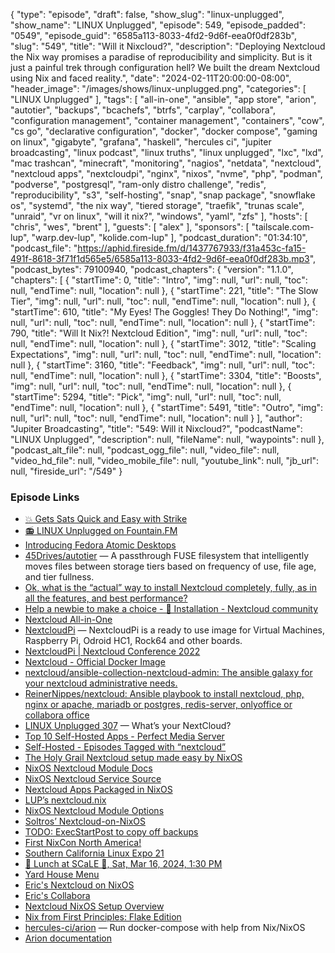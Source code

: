 {
  "type": "episode",
  "draft": false,
  "show_slug": "linux-unplugged",
  "show_name": "LINUX Unplugged",
  "episode": 549,
  "episode_padded": "0549",
  "episode_guid": "6585a113-8033-4fd2-9d6f-eea0f0df283b",
  "slug": "549",
  "title": "Will it Nixcloud?",
  "description": "Deploying Nextcloud the Nix way promises a paradise of reproducibility and simplicity. But is it just a painful trek through configuration hell? We built the dream Nextcloud using Nix and faced reality.",
  "date": "2024-02-11T20:00:00-08:00",
  "header_image": "/images/shows/linux-unplugged.png",
  "categories": [
    "LINUX Unplugged"
  ],
  "tags": [
    "all-in-one",
    "ansible",
    "app store",
    "arion",
    "autotier",
    "backups",
    "bcachefs",
    "btrfs",
    "carplay",
    "collabora",
    "configuration management",
    "container management",
    "containers",
    "cow",
    "cs go",
    "declarative configuration",
    "docker",
    "docker compose",
    "gaming on linux",
    "gigabyte",
    "grafana",
    "haskell",
    "hercules ci",
    "jupiter broadcasting",
    "linux podcast",
    "linux truths",
    "linux unplugged",
    "lxc",
    "lxd",
    "mac trashcan",
    "minecraft",
    "monitoring",
    "nagios",
    "netdata",
    "nextcloud",
    "nextcloud apps",
    "nextcloudpi",
    "nginx",
    "nixos",
    "nvme",
    "php",
    "podman",
    "podverse",
    "postgresql",
    "ram-only distro challenge",
    "redis",
    "reproducibility",
    "s3",
    "self-hosting",
    "snap",
    "snap package",
    "snowflake os",
    "systemd",
    "the nix way",
    "tiered storage",
    "traefik",
    "trunas scale",
    "unraid",
    "vr on linux",
    "will it nix?",
    "windows",
    "yaml",
    "zfs"
  ],
  "hosts": [
    "chris",
    "wes",
    "brent"
  ],
  "guests": [
    "alex"
  ],
  "sponsors": [
    "tailscale.com-lup",
    "warp.dev-lup",
    "kolide.com-lup"
  ],
  "podcast_duration": "01:34:10",
  "podcast_file": "https://aphid.fireside.fm/d/1437767933/f31a453c-fa15-491f-8618-3f71f1d565e5/6585a113-8033-4fd2-9d6f-eea0f0df283b.mp3",
  "podcast_bytes": 79100940,
  "podcast_chapters": {
    "version": "1.1.0",
    "chapters": [
      {
        "startTime": 0,
        "title": "Intro",
        "img": null,
        "url": null,
        "toc": null,
        "endTime": null,
        "location": null
      },
      {
        "startTime": 221,
        "title": "The Slow Tier",
        "img": null,
        "url": null,
        "toc": null,
        "endTime": null,
        "location": null
      },
      {
        "startTime": 610,
        "title": "My Eyes! The Goggles! They Do Nothing!",
        "img": null,
        "url": null,
        "toc": null,
        "endTime": null,
        "location": null
      },
      {
        "startTime": 790,
        "title": "Will It Nix?! Nextcloud Edition",
        "img": null,
        "url": null,
        "toc": null,
        "endTime": null,
        "location": null
      },
      {
        "startTime": 3012,
        "title": "Scaling Expectations",
        "img": null,
        "url": null,
        "toc": null,
        "endTime": null,
        "location": null
      },
      {
        "startTime": 3160,
        "title": "Feedback",
        "img": null,
        "url": null,
        "toc": null,
        "endTime": null,
        "location": null
      },
      {
        "startTime": 3304,
        "title": "Boosts",
        "img": null,
        "url": null,
        "toc": null,
        "endTime": null,
        "location": null
      },
      {
        "startTime": 5294,
        "title": "Pick",
        "img": null,
        "url": null,
        "toc": null,
        "endTime": null,
        "location": null
      },
      {
        "startTime": 5491,
        "title": "Outro",
        "img": null,
        "url": null,
        "toc": null,
        "endTime": null,
        "location": null
      }
    ],
    "author": "Jupiter Broadcasting",
    "title": "549: Will it Nixcloud?",
    "podcastName": "LINUX Unplugged",
    "description": null,
    "fileName": null,
    "waypoints": null
  },
  "podcast_alt_file": null,
  "podcast_ogg_file": null,
  "video_file": null,
  "video_hd_file": null,
  "video_mobile_file": null,
  "youtube_link": null,
  "jb_url": null,
  "fireside_url": "/549"
}


### Episode Links

  * [💥 Gets Sats Quick and Easy with Strike](https://strike.me/ "💥 Gets Sats Quick and Easy with Strike")
  * [📻 LINUX Unplugged on Fountain.FM](https://www.fountain.fm/show/dWiuBeqpDSM86AwXRXov "📻 LINUX Unplugged on Fountain.FM")
  * [Introducing Fedora Atomic Desktops](https://fedoramagazine.org/introducing-fedora-atomic-desktops/ "Introducing Fedora Atomic Desktops")
  * [45Drives/autotier](https://github.com/45Drives/autotier "45Drives/autotier") — A passthrough FUSE filesystem that intelligently moves files between storage tiers based on frequency of use, file age, and tier fullness.
  * [Ok, what is the “actual” way to install Nextcloud completely, fully, as in all the features, and best performance?](https://www.reddit.com/r/NextCloud/comments/zhj11x/ok_what_is_the_actual_way_to_install_nextcloud/ "Ok, what is the “actual” way to install Nextcloud completely, fully, as in all the features, and best performance?")
  * [Help a newbie to make a choice - 🚧 Installation - Nextcloud community](https://help.nextcloud.com/t/help-a-newbie-to-make-a-choice/97856 "Help a newbie to make a choice - 🚧 Installation - Nextcloud community")
  * [Nextcloud All-in-One](https://github.com/nextcloud/all-in-one "Nextcloud All-in-One")
  * [NextcloudPi](https://github.com/nextcloud/nextcloudpi "NextcloudPi") — NextcloudPi is a ready to use image for Virtual Machines, Raspberry Pi, Odroid HC1, Rock64 and other boards. 
  * [NextcloudPi | Nextcloud Conference 2022](https://www.youtube.com/watch?v=7P3k8Mmdr6M "NextcloudPi | Nextcloud Conference 2022")
  * [Nextcloud - Official Docker Image](https://hub.docker.com/_/nextcloud "Nextcloud - Official Docker Image")
  * [nextcloud/ansible-collection-nextcloud-admin: The ansible galaxy for your nextcloud administrative needs.](https://github.com/nextcloud/ansible-collection-nextcloud-admin "nextcloud/ansible-collection-nextcloud-admin: The ansible galaxy for your nextcloud administrative needs.")
  * [ReinerNippes/nextcloud: Ansible playbook to install nextcloud, php, nginx or apache, mariadb or postgres, redis-server, onlyoffice or collabora office](https://github.com/ReinerNippes/nextcloud "ReinerNippes/nextcloud: Ansible playbook to install nextcloud, php, nginx or apache, mariadb or postgres, redis-server, onlyoffice or collabora office")
  * [LINUX Unplugged 307](https://linuxunplugged.com/307 "LINUX Unplugged 307") — What’s your NextCloud? 
  * [Top 10 Self-Hosted Apps - Perfect Media Server](https://perfectmediaserver.com/04-day-two/top10apps/#2-nextcloud "Top 10 Self-Hosted Apps - Perfect Media Server")
  * [Self-Hosted - Episodes Tagged with “nextcloud”](https://selfhosted.show/tags/nextcloud "Self-Hosted - Episodes Tagged with “nextcloud”")
  * [The Holy Grail Nextcloud setup made easy by NixOS](https://carjorvaz.com/posts/the-holy-grail-nextcloud-setup-made-easy-by-nixos/ "The Holy Grail Nextcloud setup made easy by NixOS")
  * [NixOS Nextcloud Module Docs](https://github.com/NixOS/nixpkgs/blob/nixos-23.11/nixos/modules/services/web-apps/nextcloud.md "NixOS Nextcloud Module Docs")
  * [NixOS Nextcloud Service Source](https://github.com/NixOS/nixpkgs/blob/nixos-23.11/nixos/modules/services/web-apps/nextcloud.nix "NixOS Nextcloud Service Source")
  * [Nextcloud Apps Packaged in NixOS](https://github.com/NixOS/nixpkgs/blob/master/pkgs/servers/nextcloud/packages/nextcloud-apps.json "Nextcloud Apps Packaged in NixOS")
  * [LUP’s nextcloud.nix](https://github.com/JupiterBroadcasting/nixconfigs/blob/main/nextcloud.nix "LUP’s nextcloud.nix")
  * [NixOS Nextcloud Module Options](https://search.nixos.org/options?channel=unstable&from=0&size=50&sort=relevance&type=packages&query=nextcloud "NixOS Nextcloud Module Options")
  * [Soltros’ Nextcloud-on-NixOS](https://raw.githubusercontent.com/soltros/configbuilder/main/server-modules/nextcloud-server.nix "Soltros’ Nextcloud-on-NixOS")
  * [TODO: ExecStartPost to copy off backups](https://notes.abhinavsarkar.net/2023/mastodon-backup "TODO: ExecStartPost to copy off backups")
  * [First NixCon North America!](https://discourse.nixos.org/t/announcing-first-nixcon-north-america/35874 "First NixCon North America!")
  * [Southern California Linux Expo 21](https://www.socallinuxexpo.org/scale/21x "Southern California Linux Expo 21")
  * [🍔 Lunch at SCaLE 🍇, Sat, Mar 16, 2024, 1:30 PM](https://www.meetup.com/jupiterbroadcasting/events/298780542 "🍔 Lunch at SCaLE 🍇, Sat, Mar 16, 2024, 1:30 PM")
  * [Yard House Menu](https://www.yardhouse.com/menu/starters/apps?setRestaurant=8307&cmpid=br:yh_ag:ie_ch:dry_ca:YHGMB_sn:gmb_gt:pasadena-ca-8307_pl:menu_rd:1006 "Yard House Menu")
  * [Eric's Nextcloud on NixOS](https://github.com/EricTheMagician/infrastructure/blob/main/systems/thepodfather/nextcloud.nix "Eric's Nextcloud on NixOS")
  * [Eric's Collabora](https://github.com/EricTheMagician/nixpkgs/tree/collabora "Eric's Collabora")
  * [Nextcloud NixOS Setup Overview](https://noah.masu.rs/posts/nextcloud-nixos-setup-overview/ "Nextcloud NixOS Setup Overview")
  * [Nix from First Principles: Flake Edition](https://tonyfinn.com/blog/nix-from-first-principles-flake-edition/ "Nix from First Principles: Flake Edition")
  * [hercules-ci/arion](https://github.com/hercules-ci/arion?tab=readme-ov-file "hercules-ci/arion") — Run docker-compose with help from Nix/NixOS
  * [Arion documentation](https://docs.hercules-ci.com/arion/ "Arion documentation")


